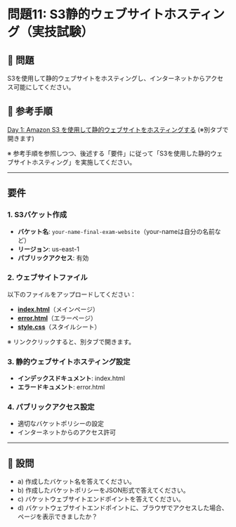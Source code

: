 # 問題11: S3静的ウェブサイトホスティング（実技試験）

## 🎯 問題

S3を使用して静的ウェブサイトをホスティングし、インターネットからアクセス可能にしてください。

## 🔧 参考手順

<a href="https://haw.github.io/aws-education-hands-on/day1/5min-impact-lab/" target="_blank" rel="noopener noreferrer">Day 1: Amazon S3 を使用して静的ウェブサイトをホスティングする</a> (※別タブで開きます)  

※ 参考手順を参照しつつ、後述する「要件」に従って「S3を使用した静的ウェブサイトホスティング」を実施してください。

---

## 要件

### 1. S3バケット作成

- **バケット名**: `your-name-final-exam-website`（your-nameは自分の名前など）
- **リージョン**: us-east-1
- **パブリックアクセス**: 有効

### 2. ウェブサイトファイル

以下のファイルをアップロードしてください：

- <a href="https://github.com/haw/aws-education-hands-on/blob/main/final-exam/materials/index.html" target="_blank" rel="noopener noreferrer">**index.html**</a>（メインページ）
- <a href="https://github.com/haw/aws-education-hands-on/blob/main/final-exam/materials/error.html" target="_blank" rel="noopener noreferrer">**error.html**</a>（エラーページ）
- <a href="https://github.com/haw/aws-education-hands-on/blob/main/final-exam/materials/style.css" target="_blank" rel="noopener noreferrer">**style.css**</a>（スタイルシート）

※ リンククリックすると、別タブで開きます。  

### 3. 静的ウェブサイトホスティング設定

- **インデックスドキュメント**: index.html
- **エラードキュメント**: error.html

### 4. パブリックアクセス設定

- 適切なバケットポリシーの設定
- インターネットからのアクセス許可

---

## 📝 設問

- a) 作成したバケット名を答えてください。
- b) 作成したバケットポリシーをJSON形式で答えてください。
- c) バケットウェブサイトエンドポイントを答えてください。
- d) バケットウェブサイトエンドポイントに、ブラウザでアクセスした場合、ページを表示できましたか？
